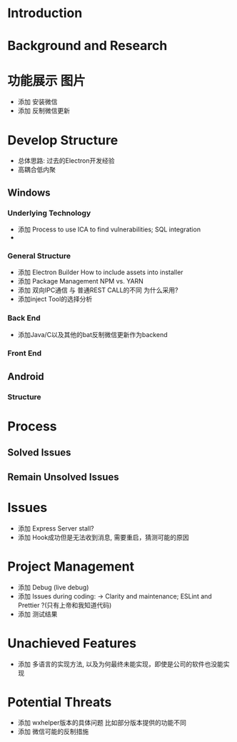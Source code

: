 # Introduction
# Background and Research
# 功能展示 图片 
- 添加 安装微信
- 添加 反制微信更新

# Develop Structure

- 总体思路: 过去的Electron开发经验
- 高耦合低内聚

## Windows
### Underlying Technology
- 添加 Process to use ICA to find vulnerabilities; SQL integration
- 
### General Structure
- 添加 Electron Builder How to include assets into installer
- 添加 Package Management NPM vs. YARN
- 添加 双向IPC通信 与 普通REST CALL的不同 为什么采用?
- 添加inject Tool的选择分析
### Back End
- 添加Java/C以及其他的bat反制微信更新作为backend
### Front End

## Android
### Structure
# Process

## Solved Issues 
## Remain Unsolved Issues


# Issues
 - 添加 Express Server stall?
 - 添加 Hook成功但是无法收到消息, 需要重启，猜测可能的原因

# Project Management
- 添加 Debug (live debug)
- 添加 Issues during coding: → Clarity and maintenance; ESLint and Prettier ?(只有上帝和我知道代码)
- 添加 测试结果
# Unachieved Features
- 添加 多语言的实现方法, 以及为何最终未能实现，即使是公司的软件也没能实现

# Potential Threats
- 添加 wxhelper版本的具体问题 比如部分版本提供的功能不同
- 添加 微信可能的反制措施


